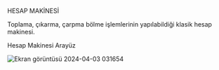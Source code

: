 HESAP MAKİNESİ

Toplama, çıkarma, çarpma bölme işlemlerinin yapılabildiği klasik hesap makinesi.

Hesap Makinesi Arayüz

![Ekran görüntüsü 2024-04-03 031654](https://github.com/emirhandurmus61/Hesap_Makinesi/assets/165847034/3fcd3c11-e46b-4276-9fc4-ec784332a1b7)
